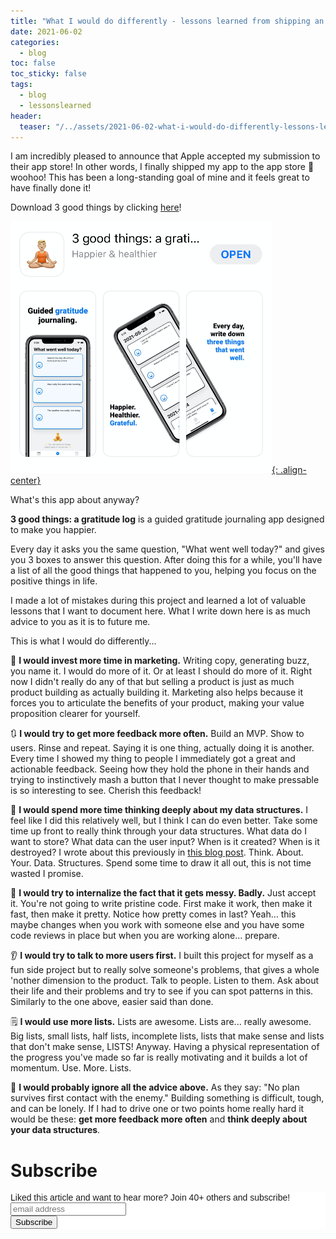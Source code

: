```yaml
---
title: "What I would do differently - lessons learned from shipping an app to the app store!" 
date: 2021-06-02
categories:
  - blog
toc: false
toc_sticky: false
tags:
  - blog
  - lessonslearned
header:
  teaser: "/../assets/2021-06-02-what-i-would-do-differently-lessons-learned-app-store/thumbnail.png"
---
```


I am incredibly pleased to announce that Apple accepted my submission to their
app store! In other words, I finally shipped my app to the app store 🎉 woohoo!
This has been a long-standing goal of mine and it feels great to have
finally done it!

Download 3 good things by clicking [here](https://apps.apple.com/nl/app/3-good-things-a-gratitude-log/id1569794018?l=en)!

[![](/../assets/2021-06-02-what-i-would-do-differently-lessons-learned-app-store/2021-06-02-11-09-36.png){: .align-center}](https://apps.apple.com/nl/app/3-good-things-a-gratitude-log/id1569794018?l=en)

What's this app about anyway?

**3 good things: a gratitude log** is a guided gratitude journaling app designed to make you happier. 

Every day it asks you the same question, "What went well today?" and gives you 3
boxes to answer this question. After doing this for a while, you'll have a list
of all the good things that happened to you, helping you focus on the
positive things in life. 

I made a lot of mistakes during this project and learned a lot of valuable lessons that I want to document here. What I write down here is as much advice to you as it is to future me.

This is what I would do differently...

<!-- ![](/../assets/2021-06-02-what-i-would-do-differently-lessons-learned-app-store/marketing.png){: .align-center} -->

📣 **I would invest more time in marketing.** Writing copy, generating buzz, you
name it. I would do more of it. Or at least I should do more of it. Right now I
didn't really do any of that but selling a product is just as much product
building as actually building it. Marketing also helps because it forces you to
articulate the benefits of your product, making your value proposition clearer
for yourself.

<!-- ![](/../assets/2021-06-02-what-i-would-do-differently-lessons-learned-app-store/feedback.png){: .align-center} -->

🔃️ **I would try to get more feedback more often.**
Build an MVP. Show to users. Rinse and repeat. Saying it is one thing, actually
doing it is another. Every time I showed my thing to people I immediately got a
great and actionable feedback.  Seeing how they hold the phone in their hands
and trying to instinctively mash a button that I never thought to make pressable
is so interesting to see. Cherish this feedback!

<!-- ![](/../assets/2021-06-02-what-i-would-do-differently-lessons-learned-app-store/data.png){: .align-center} -->

🏡 **I would spend more time thinking deeply about my data structures.**
I feel like I did this relatively well, but I think I can do even better. Take
some time up front to really think through your data structures. What data do I
want to store? What data can the user input?  When is it created? When is it
destroyed?  I wrote about this previously in [this blog post](). Think. About.
Your.  Data. Structures. Spend some time to draw it all out, this is not time
wasted I promise.

<!-- ![](/../assets/2021-06-02-what-i-would-do-differently-lessons-learned-app-store/mess.png){: .align-center} -->

🤯 **I would try to internalize the fact that it gets messy. Badly.** 
Just accept it. You're not going to write pristine code. First make it work,
then make it fast, then make it pretty. Notice how pretty comes in last? Yeah...
this maybe changes when you work with someone else and you have some code
reviews in place but when you are working alone... prepare.

<!-- ![](/../assets/2021-06-02-what-i-would-do-differently-lessons-learned-app-store/users.png){: .align-center} -->

👂 **I would try to talk to more users first.** 
I built this project for myself as a fun side project but to really solve
someone's problems, that gives a whole 'nother dimension to the product. Talk to
people. Listen to them. Ask about their life and their problems and try to see
if you can spot patterns in this. Similarly to the one above, easier said than
done.

<!-- ![](/../assets/2021-06-02-what-i-would-do-differently-lessons-learned-app-store/lists.png){: .align-center} -->

🗒 **I would use more lists.** 
Lists are awesome. Lists are... really awesome. Big lists, small lists, half
lists, incomplete lists, lists that make sense and lists that don't make sense,
LISTS! Anyway. Having a physical representation of the progress you've made so
far is really motivating and it builds a lot of momentum. Use. More. Lists. 

🤡 **I would probably ignore all the advice above.** 
As they say: "No plan survives first contact with the enemy." Building something
is difficult, tough, and can be lonely. If I had to drive one or two points home
really hard it would be these: **get more feedback more often** and **think deeply about your data structures**.

# Subscribe

<!-- Begin Mailchimp Signup Form -->
<link href="//cdn-images.mailchimp.com/embedcode/horizontal-slim-10_7.css" rel="stylesheet" type="text/css">
<style type="text/css">
  #mc_embed_signup{background:#fff; clear:left; font:14px Helvetica,Arial,sans-serif; width:100%;}
  /* Add your own Mailchimp form style overrides in your site stylesheet or in this style block.
     We recommend moving this block and the preceding CSS link to the HEAD of your HTML file. */
</style>
<div id="mc_embed_signup">
<form action="https://gmail.us3.list-manage.com/subscribe/post?u=92fe86c389878585bc87837e8&amp;id=50543deff9" method="post" id="mc-embedded-subscribe-form" name="mc-embedded-subscribe-form" class="validate" target="_blank" novalidate>
    <div id="mc_embed_signup_scroll">
  <label for="mce-EMAIL">Liked this article and want to hear more? Join 40+ others and subscribe!</label>
  <input type="email" value="" name="EMAIL" class="email" id="mce-EMAIL" placeholder="email address" required>
    <!-- real people should not fill this in and expect good things - do not remove this or risk form bot signups-->
    <div style="position: absolute; left: -5000px;" aria-hidden="true"><input type="text" name="b_92fe86c389878585bc87837e8_50543deff9" tabindex="-1" value=""></div>
    <div class="clear"><input type="submit" value="Subscribe" name="subscribe" id="mc-embedded-subscribe" class="button"></div>
    </div>
</form>
</div>
<!--End mc_embed_signup-->
